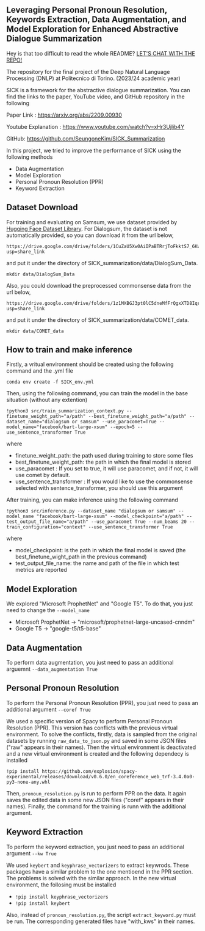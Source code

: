 ## Leveraging Personal Pronoun Resolution, Keywords Extraction, Data Augmentation, and Model Exploration for Enhanced Abstractive Dialogue Summarization
Hey is that too difficult to read the whole README? [LET'S CHAT WITH THE REPO!](https://hf.co/chat/assistant/66d7552c06318396b70e04d4)

The repository for the final project of the Deep Natural Language Processing (DNLP) at Politecnico di Torino. (2023/24 academic year)

SICK is a framework for the abstractive dialogue summarization. You can find the links to the paper, YouTube video, and GitHub repository in the following

Paper Link : https://arxiv.org/abs/2209.00930

Youtube Explanation : https://www.youtube.com/watch?v=xHr3Ujlib4Y

GitHub: https://github.com/SeungoneKim/SICK_Summarization

In this project, we tried to improve the performance of SICK using the following methods
- Data Augmentation
- Model Exploration
- Personal Pronoun Resolution (PPR)
- Keyword Extraction

## Dataset Download
For training and evaluating on Samsum, we use dataset provided by [Hugging Face Dataset Library](https://github.com/huggingface/datasets). For Dialogsum, the dataset is not automatically provided, so you can download it from the url below,
```
https://drive.google.com/drive/folders/1CuZaU5Xw0AiIPaBTRrjToFkktS7_6KwG?usp=share_link
```
and put it under the directory of SICK_summarization/data/DialogSum_Data.
```
mkdir data/DialogSum_Data
```

Also, you could download the preprocessed commonsense data from the url below,
```
https://drive.google.com/drive/folders/1z1MXBGJ3pt0lC5dneMfFrQgxXTD8Iqrr?usp=share_link
```
and put it under the directory of SICK_summarization/data/COMET_data.
```
mkdir data/COMET_data
```

## How to train and make inference
Firstly, a vritual environment should be created using the following command and the .yml file
```
conda env create -f SICK_env.yml
```
Then, using the following command, you can train the model in the base situation (without any extention)
```
!python3 src/train_summarization_context.py --finetune_weight_path="a/path" --best_finetune_weight_path="a/path" --dataset_name="dialogsum or samsum" --use_paracomet=True --model_name="facebook/bart-large-xsum" --epoch=5 --use_sentence_transformer True
```
where
- finetune_weight_path: the path used during training to store some files
- best_finetune_weight_path: the path in which the final model is stored
- use_paracomet : If you set to true, it will use paracomet, and if not, it will use comet by default.
- use_sentence_transformer : If you would like to use the commonsense selected with sentence_transformer, you should use this argument

After training, you can make inference using the following command
```
!python3 src/inference.py --dataset_name "dialogsum or samsum" --model_name "facebook/bart-large-xsum" --model_checkpoint="a/path" --test_output_file_name="a/path" --use_paracomet True --num_beams 20 --train_configuration="context" --use_sentence_transformer True
```
where
- model_checkpoint: is the path  in which the final model is saved (the best_finetune_wight_path in the previous command)
- test_output_file_name: the name and path of the file in which test metrics are reported

## Model Exploration
We explored "Microsoft ProphetNet" and "Google T5". To do that, you just need to change the ```--model_name```
- Microsoft ProphetNet -> "microsoft/prophetnet-large-uncased-cnndm"
- Google T5 -> "google-t5/t5-base"

## Data Augmentation
To perform data augmentation, you just need to pass an additional arguemnt ```--data_augmentation True```

## Personal Pronoun Resolution
To perform the Personal Pronoun Resolution (PPR), you just need to pass an additional argument ```--coref True```

We used a specific version of Spacy to perform Personal Pronoun Resolution (PPR). This version has conflicts with the previous virtual environment. To solve the conflicts, firstly, data is sampled from the original datasets by running ```raw_data_to_json.py``` and saved in some JSON files ("raw" appears in their names). Then the virtual environment is deactivated and a new virtual environment is created and the following dependecy is installed

```!pip install https://github.com/explosion/spacy-experimental/releases/download/v0.6.0/en_coreference_web_trf-3.4.0a0-py3-none-any.whl```

Then, ```pronoun_resolution.py``` is run to perform PPR on the data. It again saves the edited data in some new JSON files ("coref" appears in their names). Finally, the command for the training is runn with the additional argument.

## Keyword Extraction
To perform the keyword extraction, you just need to pass an additional argument ```--kw True```

We used ```keybert``` and ```keyphrase_vectorizers``` to extract keywrods. These packages have a similar problem to the one mentioend in the PPR section. The problems is solved with the similar approach. In the new virtual environment, the follosing must be installed
- ```!pip install keyphrase_vectorizers```
- ```!pip install keybert```

Also, instead of ```pronoun_resolution.py```, the script ```extract_keyword.py``` must be run. The corresponding generated files have "with_kws" in their names.
